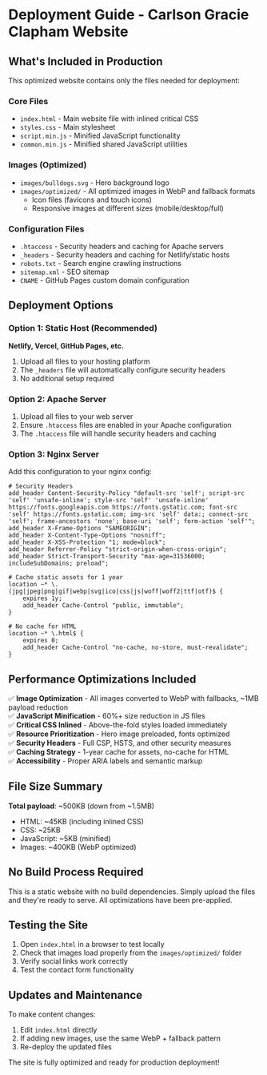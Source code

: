 # Deployment Guide - Carlson Gracie Clapham Website

## What's Included in Production

This optimized website contains only the files needed for deployment:

### Core Files
- `index.html` - Main website file with inlined critical CSS
- `styles.css` - Main stylesheet
- `script.min.js` - Minified JavaScript functionality  
- `common.min.js` - Minified shared JavaScript utilities

### Images (Optimized)
- `images/bulldogs.svg` - Hero background logo
- `images/optimized/` - All optimized images in WebP and fallback formats
  - Icon files (favicons and touch icons)
  - Responsive images at different sizes (mobile/desktop/full)

### Configuration Files
- `.htaccess` - Security headers and caching for Apache servers
- `_headers` - Security headers and caching for Netlify/static hosts
- `robots.txt` - Search engine crawling instructions
- `sitemap.xml` - SEO sitemap
- `CNAME` - GitHub Pages custom domain configuration

## Deployment Options

### Option 1: Static Host (Recommended)
**Netlify, Vercel, GitHub Pages, etc.**

1. Upload all files to your hosting platform
2. The `_headers` file will automatically configure security headers
3. No additional setup required

### Option 2: Apache Server
1. Upload all files to your web server
2. Ensure `.htaccess` files are enabled in your Apache configuration
3. The `.htaccess` file will handle security headers and caching

### Option 3: Nginx Server
Add this configuration to your nginx config:
```nginx
# Security Headers
add_header Content-Security-Policy "default-src 'self'; script-src 'self' 'unsafe-inline'; style-src 'self' 'unsafe-inline' https://fonts.googleapis.com https://fonts.gstatic.com; font-src 'self' https://fonts.gstatic.com; img-src 'self' data:; connect-src 'self'; frame-ancestors 'none'; base-uri 'self'; form-action 'self'";
add_header X-Frame-Options "SAMEORIGIN";
add_header X-Content-Type-Options "nosniff";
add_header X-XSS-Protection "1; mode=block";
add_header Referrer-Policy "strict-origin-when-cross-origin";
add_header Strict-Transport-Security "max-age=31536000; includeSubDomains; preload";

# Cache static assets for 1 year
location ~* \.(jpg|jpeg|png|gif|webp|svg|ico|css|js|woff|woff2|ttf|otf)$ {
    expires 1y;
    add_header Cache-Control "public, immutable";
}

# No cache for HTML
location ~* \.html$ {
    expires 0;
    add_header Cache-Control "no-cache, no-store, must-revalidate";
}
```

## Performance Optimizations Included

✅ **Image Optimization** - All images converted to WebP with fallbacks, ~1MB payload reduction  
✅ **JavaScript Minification** - 60%+ size reduction in JS files  
✅ **Critical CSS Inlined** - Above-the-fold styles loaded immediately  
✅ **Resource Prioritization** - Hero image preloaded, fonts optimized  
✅ **Security Headers** - Full CSP, HSTS, and other security measures  
✅ **Caching Strategy** - 1-year cache for assets, no-cache for HTML  
✅ **Accessibility** - Proper ARIA labels and semantic markup  

## File Size Summary

**Total payload**: ~500KB (down from ~1.5MB)
- HTML: ~45KB (including inlined CSS)
- CSS: ~25KB
- JavaScript: ~5KB (minified)
- Images: ~400KB (WebP optimized)

## No Build Process Required

This is a static website with no build dependencies. Simply upload the files and they're ready to serve. All optimizations have been pre-applied.

## Testing the Site

1. Open `index.html` in a browser to test locally
2. Check that images load properly from the `images/optimized/` folder
3. Verify social links work correctly
4. Test the contact form functionality

## Updates and Maintenance

To make content changes:
1. Edit `index.html` directly
2. If adding new images, use the same WebP + fallback pattern
3. Re-deploy the updated files

The site is fully optimized and ready for production deployment!